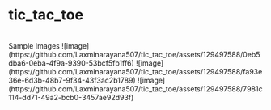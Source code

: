 # tic_tac_toe
<br>
Sample Images
![image](https://github.com/Laxminarayana507/tic_tac_toe/assets/129497588/0eb5dba6-0eba-4f9a-9390-53bcf5fb1ff6)
![image](https://github.com/Laxminarayana507/tic_tac_toe/assets/129497588/fa93e36e-6d3b-48b7-9f34-43f3ac2b1789)
![image](https://github.com/Laxminarayana507/tic_tac_toe/assets/129497588/7981c114-dd71-49a2-bcb0-3457ae92d93f)


